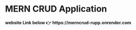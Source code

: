 <h1>MERN CRUD Application</h1>
<b>website Link below 👉</b>
<b>https://merncrud-rupp.onrender.com</b>
